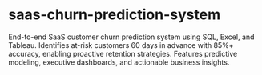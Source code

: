 # saas-churn-prediction-system
End-to-end SaaS customer churn prediction system using SQL, Excel, and Tableau. Identifies at-risk customers 60 days in advance with 85%+ accuracy, enabling proactive retention strategies. Features predictive modeling, executive dashboards, and actionable business insights.
